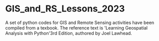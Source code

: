 # GIS_and_RS_Lessons_2023
A set of python codes for GIS and Remote Sensing activities have been compiled from a texbook.
The reference text is 'Learning Geospatial Analysis with Python'3rd Edition, authored by Joel Lawhead.

